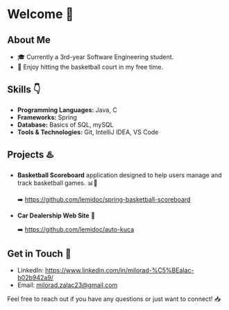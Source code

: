 # Welcome 👋

## About Me

- 🎓 Currently a 3rd-year Software Engineering student.
- 🏀 Enjoy hitting the basketball court in my free time.

## Skills 👇

- **Programming Languages:** Java, C
- **Frameworks:** Spring
- **Database:** Basics of SQL, mySQL
- **Tools & Technologies:** Git, IntelliJ IDEA, VS Code

## Projects ♨️

- **Basketball Scoreboard** application designed to help users manage and track basketball games. 📊🏀

  ➡️ https://github.com/lemidoc/spring-basketball-scoreboard
  
- **Car Dealership Web Site** 🚗
  
  ➡️ https://github.com/lemidoc/auto-kuca


## Get in Touch 📲

- LinkedIn: https://www.linkedin.com/in/milorad-%C5%BEalac-b02b942a9/
- Email: milorad.zalac23@gmail.com 

Feel free to reach out if you have any questions or just want to connect! 📥

<!---
lemidoc/lemidoc is a ✨ special ✨ repository because its `README.md` (this file) appears on your GitHub profile.
You can click the Preview link to take a look at your changes.
--->
